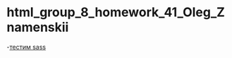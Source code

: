 # html_group_8_homework_41_Oleg_Znamenskii
-[тестим sass](https://olegznamenskii.github.io/html_group_8_homework_41_Oleg_Znamenskii/)
